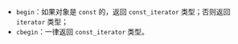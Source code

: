 - `begin`：如果对象是 `const` 的，返回 `const_iterator` 类型；否则返回 `iterator` 类型；
- `cbegin`：一律返回 `const_iterator` 类型。
